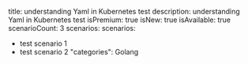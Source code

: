 title: understanding Yaml in Kubernetes test
description: understanding Yaml in Kubernetes test
isPremium: true
isNew: true
isAvailable: true
scenarioCount: 3
scenarios:
scenarios:
  - test scenario 1
  - test scenario 2
"categories": Golang
